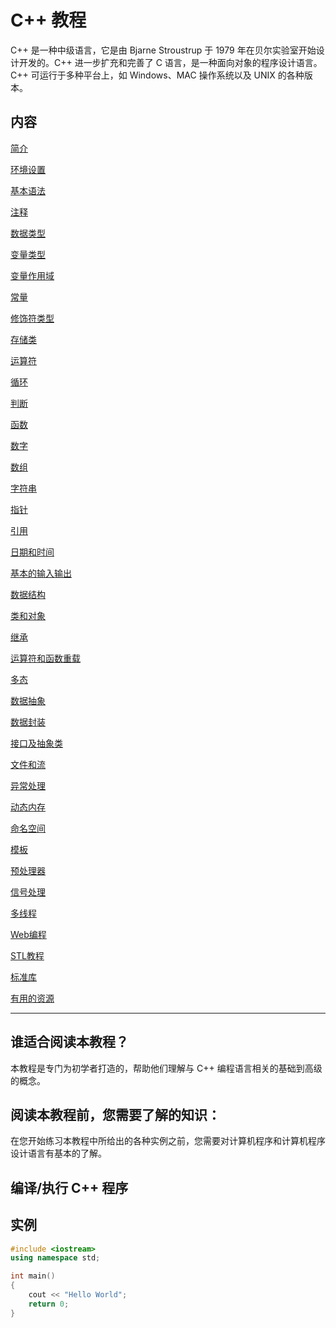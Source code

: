 # C++ 教程

C++ 是一种中级语言，它是由 Bjarne Stroustrup 于 1979 年在贝尔实验室开始设计开发的。C++ 进一步扩充和完善了 C 语言，是一种面向对象的程序设计语言。C++ 可运行于多种平台上，如 Windows、MAC 操作系统以及 UNIX 的各种版本。

内容
-------

[简介](intro.md)

[环境设置](environment-setup.md)

[基本语法](basic-syntax.md)

[注释](comments.md)

[数据类型](data-types.md)

[变量类型](variable-types.md)

[变量作用域](variable-scope.md)

[常量](constants-literals.md)

[修饰符类型](modifier-types.md)

[存储类](storage-classes.md)

[运算符](operators.md)

[循环](loops.md)

[判断](decision.md)

[函数](functions.md)

[数字](numbers.md)

[数组](arrays.md)

[字符串](strings.md)

[指针](pointers.md)

[引用](references.md)

[日期和时间](date-time.md)

[基本的输入输出](basic-input-output.md)

[数据结构](data-structures.md)

[类和对象](classes-objects.md)

[继承](inheritance.md)

[运算符和函数重载](overloading.md)

[多态](polymorphism.md)

[数据抽象](data-abstraction.md)

[数据封装](data-encapsulation.md)

[接口及抽象类](interfaces.md)

[文件和流](files-streams.md)

[异常处理](exceptions-handling.md)

[动态内存](dynamic-memory.md)

[命名空间](namespaces.md)

[模板](templates.md)

[预处理器](preprocessor.md)

[信号处理](signal-handling.md)

[多线程](multithreading.md)

[Web编程](web-programming.md)

[STL教程](stl-tutorial.md)

[标准库](standard-library.md)

[有用的资源](useful-resources.md)

--------

## 谁适合阅读本教程？

本教程是专门为初学者打造的，帮助他们理解与 C++ 编程语言相关的基础到高级的概念。

## 阅读本教程前，您需要了解的知识：

在您开始练习本教程中所给出的各种实例之前，您需要对计算机程序和计算机程序设计语言有基本的了解。

## 编译/执行 C++ 程序

## 实例

```C++
#include <iostream>
using namespace std;

int main()
{
    cout << "Hello World";
    return 0;
}
```
